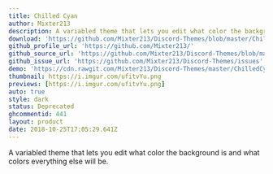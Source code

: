 ```yaml
---
title: Chilled Cyan
author: Mixter213
description: A variabled theme that lets you edit what color the background is and what colors everything else will be.
download: 'https://github.com/Mixter213/Discord-Themes/blob/master/ChilledCyan.theme.css'
github_profile_url: 'https://github.com/Mixter213/'
github_source_url: 'https://github.com/Mixter213/Discord-Themes/blob/master/ChilledCyan.theme.css'
github_issue_url: 'https://github.com/Mixter213/Discord-Themes/issues'
demo: 'https://cdn.rawgit.com/Mixter213/Discord-Themes/master/ChilledCyan.theme.css'
thumbnail: https://i.imgur.com/ufitvYu.png
previews: [https://i.imgur.com/ufitvYu.png]
auto: true
style: dark
status: Deprecated
ghcommentid: 441
layout: product
date: 2018-10-25T17:05:29.641Z
---
```

A variabled theme that lets you edit what color the background is and what colors everything else will be.
